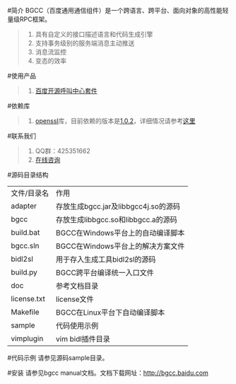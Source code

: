 #简介
BGCC（百度通用通信组件）是一个跨语言、跨平台、面向对象的高性能轻量级RPC框架。

>1. 具有自定义的接口描述语言和代码生成引擎
>2. 支持事务级别的服务端消息主动推送
>3. 消息流监控
>4. 变态的效率

#使用产品
>1. [百度开源呼叫中心套件](https://github.com/Baidu-ecom/CC)

#依赖库
>1. [openssl](http://openssl.org)库，目前依赖的版本是[1.0.2](http://openssl.org/source/openssl-1.0.2.tar.gz)，详细情况请参考[这里](https://github.com/BaiduCC/BGCC/tree/master/deps)

#联系我们
>1. QQ群：425351662
>2. [在线咨询](http://qiao.baidu.com/v3/?module=default&controller=im&action=index&ucid=7880242&type=n&siteid=6001152)

#源码目录结构

<table>
    <tr>
        <td>文件/目录名</td>
        <td>作用</td>
    </tr>
    <tr>
        <td>adapter</td>
        <td>存放生成bgcc.jar及libbgcc4j.so的源码</td>
    </tr>
    <tr>
        <td>bgcc</td>
        <td>存放生成libbgcc.so和libbgcc.a的源码</td>
    </tr>
    <tr>
        <td>build.bat</td>
        <td>BGCC在Windows平台上的自动编译脚本</td>
    </tr>
    <tr>
        <td>bgcc.sln</td>
        <td>BGCC在Windows平台上的解决方案文件</td>
    </tr>
    <tr>
        <td>bidl2sl</td>
        <td>用于存入生成工具bidl2sl的源码</td>
    </tr>
    <tr>
        <td>build.py</td>
        <td>BGCC跨平台编译统一入口文件</td>
    </tr>
    <tr>
        <td>doc</td>
        <td>参考文档目录</td>
    </tr>
    <tr>
        <td>license.txt</td>
        <td>license文件</td>
    </tr>
    <tr>
        <td>Makefile</td>
        <td>BGCC在Linux平台下自动编译脚本</td>
    </tr>
    <tr>
        <td>sample</td>
        <td>代码使用示例</td>
    </tr>
    <tr>
        <td>vimplugin</td>
        <td>vim bidl插件目录</td>
    </tr>
</table>

#代码示例
请参见源码sample目录。

#安装
请参见bgcc manual文档。文档下载网址：http://bgcc.baidu.com


